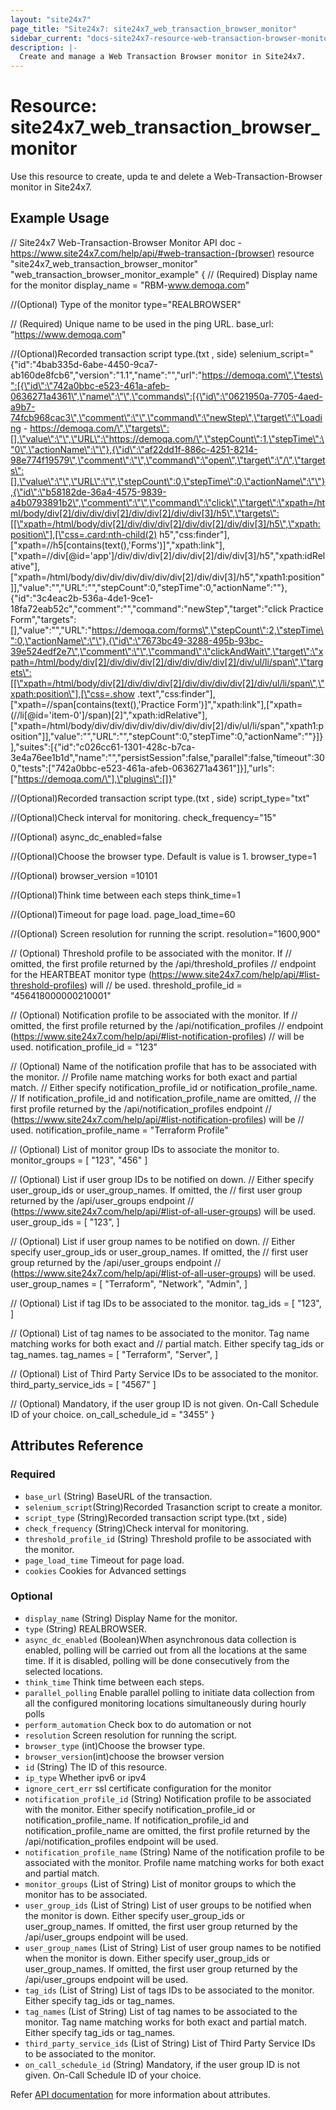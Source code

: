 ```yaml
---
layout: "site24x7"
page_title: "Site24x7: site24x7_web_transaction_browser_monitor"
sidebar_current: "docs-site24x7-resource-web-transaction-browser-monitor"
description: |-
  Create and manage a Web Transaction Browser monitor in Site24x7.
---
```


# Resource: site24x7\_web\_transaction\_browser\_monitor

Use this resource to create, upda te and delete a Web-Transaction-Browser monitor in Site24x7.

## Example Usage


  // Site24x7 Web-Transaction-Browser Monitor API doc - https://www.site24x7.com/help/api/#web-transaction-(browser)
  resource "site24x7_web_transaction_browser_monitor" 
  "web_transaction_browser_monitor_example" {
  // (Required) Display name for the monitor
  display_name = "RBM-www.demoqa.com"
   
  //(Optional) Type of the monitor
  type="REALBROWSER"

  // (Required) Unique name to be used in the ping URL.
 base_url: "https://www.demoqa.com"

  //(Optional)Recorded transaction script type.(txt , side)
  selenium_script="{\"id\":\"4bab335d-6abe-4450-9ca7-ab160de8fcb6\",\"version\":\"1.1\",\"name\":\"\",\"url\":\"https://demoqa.com\",\"tests\":[{\"id\":\"742a0bbc-e523-461a-afeb-0636271a4361\",\"name\":\"\",\"commands\":[{\"id\":\"0621950a-7705-4aed-a9b7-74fcb968cac3\",\"comment\":\"\",\"command\":\"newStep\",\"target\":\"Loading - https://demoqa.com/\",\"targets\":[],\"value\":\"\",\"URL\":\"https://demoqa.com/\",\"stepCount\":1,\"stepTime\":\"0\",\"actionName\":\"\"},{\"id\":\"af22dd1f-886c-4251-8214-98e774f19579\",\"comment\":\"\",\"command\":\"open\",\"target\":\"/\",\"targets\":[],\"value\":\"\",\"URL\":\"\",\"stepCount\":0,\"stepTime\":0,\"actionName\":\"\"},{\"id\":\"b58182de-36a4-4575-9839-a4b0793891b2\",\"comment\":\"\",\"command\":\"click\",\"target\":\"xpath=/html/body/div[2]/div/div/div[2]/div/div[2]/div/div[3]/h5\",\"targets\":[[\"xpath=/html/body/div[2]/div/div/div[2]/div/div[2]/div/div[3]/h5\",\"xpath:position\"],[\"css=.card:nth-child(2) h5\",\"css:finder\"],[\"xpath=//h5[contains(text(),'Forms')]\",\"xpath:link\"],[\"xpath=//div[@id='app']/div/div/div[2]/div/div[2]/div/div[3]/h5\",\"xpath:idRelative\"],[\"xpath=/html/body/div/div/div/div/div/div[2]/div/div[3]/h5\",\"xpath1:position\"]],\"value\":\"\",\"URL\":\"\",\"stepCount\":0,\"stepTime\":0,\"actionName\":\"\"},{\"id\":\"3c4eac2b-536a-4de1-9ce1-18fa72eab52c\",\"comment\":\"\",\"command\":\"newStep\",\"target\":\"click Practice Form\",\"targets\":[],\"value\":\"\",\"URL\":\"https://demoqa.com/forms\",\"stepCount\":2,\"stepTime\":0,\"actionName\":\"\"},{\"id\":\"7673bc49-3288-495b-93bc-39e524edf2e7\",\"comment\":\"\",\"command\":\"clickAndWait\",\"target\":\"xpath=/html/body/div[2]/div/div/div[2]/div/div/div/div[2]/div/ul/li/span\",\"targets\":[[\"xpath=/html/body/div[2]/div/div/div[2]/div/div/div/div[2]/div/ul/li/span\",\"xpath:position\"],[\"css=.show .text\",\"css:finder\"],[\"xpath=//span[contains(text(),'Practice Form')]\",\"xpath:link\"],[\"xpath=(//li[@id='item-0']/span)[2]\",\"xpath:idRelative\"],[\"xpath=/html/body/div/div/div/div/div/div/div/div[2]/div/ul/li/span\",\"xpath1:position\"]],\"value\":\"\",\"URL\":\"\",\"stepCount\":0,\"stepTime\":0,\"actionName\":\"\"}]}],\"suites\":[{\"id\":\"c026cc61-1301-428c-b7ca-3e4a76ee1b1d\",\"name\":\"\",\"persistSession\":false,\"parallel\":false,\"timeout\":300,\"tests\":[\"742a0bbc-e523-461a-afeb-0636271a4361\"]}],\"urls\":[\"https://demoqa.com/\"],\"plugins\":[]}"

  //(Optional)Recorded transaction script type.(txt , side)
  script_type="txt"

  //(Optional)Check interval for monitoring.
  check_frequency="15"

  //(Optional)
  async_dc_enabled=false

  //(Optional)Choose the browser type. Default is value is 1.
  browser_type=1

  //(Optional)
  browser_version =10101

  //(Optional)Think time between each steps
  think_time=1

  //(Optional)Timeout for page load.
  page_load_time=60

  //(Optional) Screen resolution for running the script.
  resolution="1600,900"

  // (Optional) Threshold profile to be associated with the monitor. If
  // omitted, the first profile returned by the /api/threshold_profiles
  // endpoint for the HEARTBEAT monitor type (https://www.site24x7.com/help/api/#list-threshold-profiles) will
  // be used.
  threshold_profile_id = "456418000000210001"

  // (Optional) Notification profile to be associated with the monitor. If
  // omitted, the first profile returned by the /api/notification_profiles
  // endpoint (https://www.site24x7.com/help/api/#list-notification-profiles)
  // will be used.
  notification_profile_id = "123"

  // (Optional) Name of the notification profile that has to be associated with the monitor.
  // Profile name matching works for both exact and partial match.
  // Either specify notification_profile_id or notification_profile_name.
  // If notification_profile_id and notification_profile_name are omitted,
  // the first profile returned by the /api/notification_profiles endpoint
  // (https://www.site24x7.com/help/api/#list-notification-profiles) will be
  // used.
  notification_profile_name = "Terraform Profile"

  // (Optional) List of monitor group IDs to associate the monitor to.
  monitor_groups = [
    "123",
    "456"
  ]

  // (Optional) List if user group IDs to be notified on down. 
  // Either specify user_group_ids or user_group_names. If omitted, the
  // first user group returned by the /api/user_groups endpoint
  // (https://www.site24x7.com/help/api/#list-of-all-user-groups) will be used.
  user_group_ids = [
    "123",
  ]

  // (Optional) List if user group names to be notified on down. 
  // Either specify user_group_ids or user_group_names. If omitted, the
  // first user group returned by the /api/user_groups endpoint
  // (https://www.site24x7.com/help/api/#list-of-all-user-groups) will be used.
  user_group_names = [
    "Terraform",
    "Network",
    "Admin",
  ]

  // (Optional) List if tag IDs to be associated to the monitor.
  tag_ids = [
    "123",
  ]

  // (Optional) List of tag names to be associated to the monitor. Tag name matching works for both exact and 
  //  partial match. Either specify tag_ids or tag_names.
  tag_names = [
    "Terraform",
    "Server",
  ]

  // (Optional) List of Third Party Service IDs to be associated to the monitor.
  third_party_service_ids = [
    "4567"
  ]

  // (Optional) Mandatory, if the user group ID is not given. On-Call Schedule ID of your choice.
  on_call_schedule_id = "3455"
}

## Attributes Reference

### Required
* `base_url`     (String) BaseURL of the transaction.
* `selenium_script`(String)Recorded Trasanction script to create a monitor.
* `script_type`   (String)Recorded transaction script type.(txt , side)
* `check_frequency` (String)Check interval for monitoring.
* `threshold_profile_id` (String) Threshold profile to be associated with the monitor.
* `page_load_time` Timeout for page load.
* `cookies` Cookies for Advanced settings
### Optional
* `display_name` (String) Display Name for the monitor.
* `type`         (String) REALBROWSER.
* `async_dc_enabled` (Boolean)When asynchronous data collection is enabled, polling will be carried out from all the locations at the same time. If it is disabled, polling will be done consecutively from the selected locations.
* `think_time`  Think time between each steps.
* `parallel_polling` Enable parallel polling to initiate data collection from all the configured monitoring locations simultaneously during hourly polls
* `perform_automation` Check box to do automation or not
* `resolution`  Screen resolution for running the script.
* `browser_type` (int)Choose the browser type. 
* `browser_version`(int)choose the browser version
* `id` (String) The ID of this resource.
* `ip_type` Whether ipv6 or ipv4
* `ignore_cert_err` ssl certificate configuration for the monitor
* `notification_profile_id` (String) Notification profile to be associated with the monitor. Either specify notification_profile_id or notification_profile_name. If notification_profile_id and notification_profile_name are omitted, the first profile returned by the /api/notification_profiles endpoint will be used.
* `notification_profile_name` (String) Name of the notification profile to be associated with the monitor. Profile name matching works for both exact and partial match.
* `monitor_groups` (List of String) List of monitor groups to which the monitor has to be associated.
* `user_group_ids` (List of String) List of user groups to be notified when the monitor is down. Either specify user_group_ids or user_group_names. If omitted, the first user group returned by the /api/user_groups endpoint will be used.
* `user_group_names` (List of String) List of user group names to be notified when the monitor is down. Either specify user_group_ids or user_group_names. If omitted, the first user group returned by the /api/user_groups endpoint will be used.
* `tag_ids` (List of String) List of tags IDs to be associated to the monitor. Either specify tag_ids or tag_names.
* `tag_names` (List of String) List of tag names to be associated to the monitor. Tag name matching works for both exact and partial match. Either specify tag_ids or tag_names.
* `third_party_service_ids` (List of String) List of Third Party Service IDs to be associated to the monitor.
* `on_call_schedule_id` (String) Mandatory, if the user group ID is not given. On-Call Schedule ID of your choice.

Refer [API documentation](https://www.site24x7.com/help/api/#web-transaction-(browser)) for more information about attributes.
